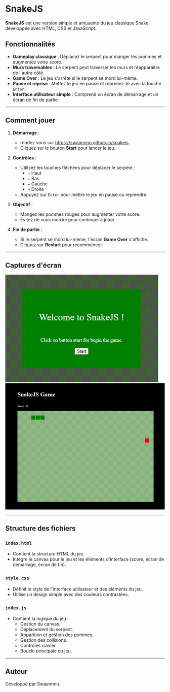 # SnakeJS

**SnakeJS** est une version simple et amusante du jeu classique Snake, développée avec HTML, CSS et JavaScript.

## Fonctionnalités

- **Gameplay classique** : Déplacez le serpent pour manger les pommes et augmentez votre score.
- **Murs traversables** : Le serpent peut traverser les murs et réapparaître de l'autre côté.
- **Game Over** : Le jeu s'arrête si le serpent se mord lui-même.
- **Pause et reprise** : Mettez le jeu en pause et reprenez-le avec la touche `Enter`.
- **Interface utilisateur simple** : Comprend un écran de démarrage et un écran de fin de partie.

---

## Comment jouer

1. **Démarrage** :
    - rendez vous sur https://swaannnn.github.io/snakejs.
    - Cliquez sur le bouton **Start** pour lancer le jeu.

2. **Contrôles** :
    - Utilisez les touches fléchées pour déplacer le serpent :
        - `↑` Haut
        - `↓` Bas
        - `←` Gauche
        - `→` Droite
    - Appuyez sur `Enter` pour mettre le jeu en pause ou reprendre.

3. **Objectif** :
    - Mangez les pommes rouges pour augmenter votre score.
    - Évitez de vous mordre pour continuer à jouer.

4. **Fin de partie** :
    - Si le serpent se mord lui-même, l'écran **Game Over** s'affiche.
    - Cliquez sur **Restart** pour recommencer.

---

## Captures d'écran

![](assets/screenshot2.png)
![](assets/screenshot1.png)

---

## Structure des fichiers

### `index.html`
- Contient la structure HTML du jeu.
- Intègre le canvas pour le jeu et les éléments d'interface (score, écran de démarrage, écran de fin).

### `style.css`
- Définit le style de l'interface utilisateur et des éléments du jeu.
- Utilise un design simple avec des couleurs contrastées.

### `index.js`
- Contient la logique du jeu :
    - Gestion du canvas.
    - Déplacement du serpent.
    - Apparition et gestion des pommes.
    - Gestion des collisions.
    - Contrôles clavier.
    - Boucle principale du jeu.

---

## Auteur

Développé par Swaannnn.

